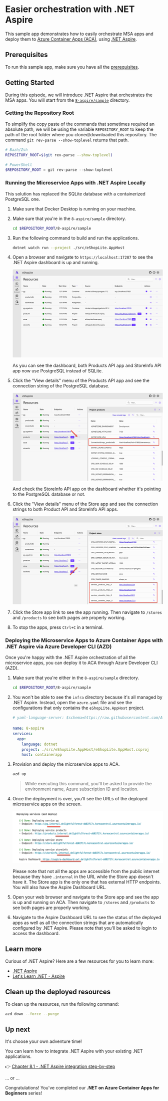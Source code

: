 # Easier orchestration with .NET Aspire

This sample app demonstrates how to easily orchestrate MSA apps and deploy them to [Azure Container Apps (ACA)](https://learn.microsoft.com/azure/container-apps/overview), using [.NET Aspire](https://aka.ms/dotnet-aspire).

## Prerequisites

To run this sample app, make sure you have all the [prerequisites](../README.md#prerequisites).

## Getting Started

During this episode, we will introduce .NET Aspire that orchestrates the MSA apps. You will start from the [`8-aspire/sample`](./sample/) directory.

### Getting the Repository Root

To simplify the copy paste of the commands that sometimes required an absolute path, we will be using the variable `REPOSITORY_ROOT` to keep the path of the root folder where you cloned/downloaded this repository. The command `git rev-parse --show-toplevel` returns that path.

```bash
# Bazh/Zsh
REPOSITORY_ROOT=$(git rev-parse --show-toplevel)
```

```powershell
# PowerShell
$REPOSITORY_ROOT = git rev-parse --show-toplevel
```

### Running the Microservice Apps with .NET Aspire Locally

This solution has replaced the SQLite database with a containerized PostgreSQL one.

1. Make sure that Docker Desktop is running on your machine.

2. Make sure that you're in the `8-aspire/sample` directory.

    ```bash
    cd $REPOSITORY_ROOT/8-aspire/sample
    ```

3. Run the following command to build and run the applications.

    ```bash
    dotnet watch run --project ./src/eShopLite.AppHost
    ```

4. Open a browser and navigate to `https://localhost:17287` to see the .NET Aspire dashboard is up and running.

   ![.NET Aspire Dashboard](./images/8-aspire-01.png)

   As you can see the dashboard, both Products API app and StoreInfo API app now use PostgreSQL instead of SQLite.

5. Click the "View details" menu of the Products API app and see the connection string of the PostgreSQL database.

   ![.NET Aspire Dashboard - PostgreSQL Connection String](./images/8-aspire-02.png)

   And check the StoreInfo API app on the dashboard whether it's pointing to the PostgreSQL database or not.

6. Click the "View details" menu of the Store app and see the connection strings to both Product API and StoreInfo API apps.

   ![.NET Aspire Dashboard - Store App Connection Strings](./images/8-aspire-03.png)

7. Click the Store app link to see the app running. Then navigate to `/stores` and `/products` to see both pages are properly working.

8. To stop the apps, press `Ctrl+C` in a terminal.

### Deploying the Microservice Apps to Azure Container Apps with .NET Aspire via Azure Developer CLI (AZD)

Once you're happy with the .NET Aspire orchestration of all the microservice apps, you can deploy it to ACA through Azure Developer CLI (AZD).

1. Make sure that you're either in the `8-aspire/sample` directory.

    ```bash
    cd $REPOSITORY_ROOT/8-aspire/sample
    ```

1. You won't be able to see the `infra` directory because it's all managed by .NET Aspire. Instead, open the `azure.yaml` file and see the configurations that only contains the `eShopLite.AppHost` project.

    ```yml
    # yaml-language-server: $schema=https://raw.githubusercontent.com/Azure/azure-dev/main/schemas/v1.0/azure.yaml.json
    
    name: 8-aspire
    services:  
      app:
        language: dotnet
        project: ./src/eShopLite.AppHost/eShopLite.AppHost.csproj
        host: containerapp
    ```

1. Provision and deploy the microservice apps to ACA.

    ```bash
    azd up
    ```

   > While executing this command, you'll be asked to provide the environment name, Azure subscription ID and location.

1. Once the deployment is over, you'll see the URLs of the deployed microservice apps on the screen.

   ![Azure Container Apps URLs](./images/8-aspire-04.png)

   Please note that not all the apps are accessible from the public internet because they have `.internal` in the URL while the Store app doesn't have it. The Store app is the only one that has external HTTP endpoints. You will also have the Aspire Dashboard URL.

1. Open your web browser and navigate to the Store app and see the app is up and running on ACA. Then navigate to `/stores` and `/products` to see both pages are properly working.

1. Navigate to the Aspire Dashboard URL to see the status of the deployed apps as well as all the connection strings that are automatically configured by .NET Aspire. Please note that you'll be asked to login to access the dashboard.

## Learn more

Curious of .NET Aspire? Here are a few resources for you to learn more:

- [.NET Aspire](https://aka.ms/dotnet-aspire)
- [Let's Learn .NET - Aspire](https://aka.ms/letslearn/dotnet/aspire)

## Clean up the deployed resources

To clean up the resources, run the following command:

```bash
azd down --force --purge
```

## Up next

It's choose your own adventure time!

You can learn how to integrate .NET Aspire with your existing .NET applications.

👉 [Chapter 8.1 - .NET Aspire integration step-by-step](../8-opt-aspire-integration/)

... or ...

Congratulations! You've completed our **.NET on Azure Container Apps for Beginners** series!
